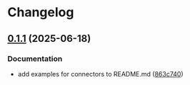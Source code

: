 # Changelog

## [0.1.1](https://github.com/Aleph-Alpha/pharia-data-sdk/compare/v0.1.0...v0.1.1) (2025-06-18)


### Documentation

* add examples for connectors to README.md ([863c740](https://github.com/Aleph-Alpha/pharia-data-sdk/commit/863c74075eaaa787d5f6eb996da8483192c10766))
